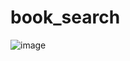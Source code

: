 # book_search
![image](https://user-images.githubusercontent.com/43126867/163981500-53b6bf70-77d7-4887-a713-4ab1810ca832.png)
